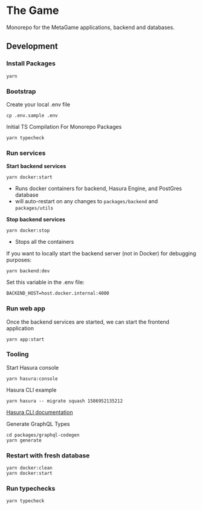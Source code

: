 # The Game

Monorepo for the MetaGame applications, backend and databases.

## Development

### Install Packages

```shell script
yarn
```

### Bootstrap

Create your local .env file

```shell script
cp .env.sample .env
```

Initial TS Compilation For Monorepo Packages 

```shell script
yarn typecheck
```

### Run services

**Start backend services**

```shell script
yarn docker:start
```

- Runs docker containers for backend, Hasura Engine, and PostGres database
- will auto-restart on any changes to `packages/backend` and `packages/utils`

**Stop backend services**

```shell script
yarn docker:stop
```

- Stops all the containers

If you want to locally start the backend server (not in Docker) for debugging purposes:

```shell script
yarn backend:dev
```

Set this variable in the .env file:

```
BACKEND_HOST=host.docker.internal:4000
```

### Run web app

Once the backend services are started, we can start the frontend application

```shell script
yarn app:start
```

### Tooling

Start Hasura console

```shell script
yarn hasura:console
```

Hasura CLI example

```shell script
yarn hasura -- migrate squash 1586952135212
```

[Hasura CLI documentation](https://hasura.io/docs/1.0/graphql/manual/hasura-cli/index.html)

Generate GraphQL Types

```shell script
cd packages/graphql-codegen
yarn generate
```

### Restart with fresh database

```shell script
yarn docker:clean
yarn docker:start
```

### Run typechecks

```shell script
yarn typecheck
```
